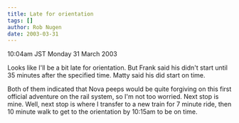 ```yaml
---
title: Late for orientation
tags: []
author: Rob Nugen
date: 2003-03-31
---
```


<p class=date>10:04am JST Monday 31 March 2003</p>

<p>Looks like I'll be a bit late for orientation.  But Frank said his
didn't start until 35 minutes after the specified time.  Matty said
his did start on time.</p>

<p>Both of them indicated that Nova peeps would be quite forgiving on
this first official adventure on the rail system, so I'm not too
worried.  Next stop is mine.  Well, next stop is where I transfer to a
new train for 7 minute ride, then 10 minute walk to get to the
orientation by 10:15am to be on time.</p>
